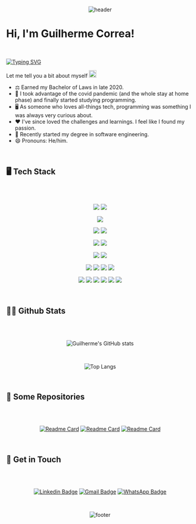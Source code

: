 <div align="center">
<br />

![header](https://capsule-render.vercel.app/api?type=waving&color=0:002b36,100:eee8d5&height=200&text&section=header)
</div>

# Hi, I'm Guilherme Correa!

<br />

[![Typing SVG](https://readme-typing-svg.demolab.com?font=Open+Sans&size=24&pause=1000&color=268BD2&width=435&lines=Hellooooo!!!!;I+am+a+Full+Stack+Developer,;a+Tech+enthusiast;and+an+overthinker!+%F0%9F%A4%AF)](https://git.io/typing-svg)

Let me tell you a bit about myself <img src="https://emojis.slackmojis.com/emojis/images/1520808873/3643/cool-doge.gif?1520808873" width="20" />

* ⚖️  Earned my Bachelor of Laws in late 2020.
* 🦠 I took advantage of the covid pandemic (and the whole stay at home phase) and finally started studying programming.
* 🖥️ As someone who loves all-things tech, programming was something I was always very curious about.
* ❤️  I've since loved the challenges and learnings. I feel like I found my passion.
* 📖 Recently started my degree in software engineering.
* 😄 Pronouns: He/him.

<br />

## 🖥 Tech Stack
<br />
<div align="center">
<br />

![](https://img.shields.io/badge/HTML5-E34F26?style=for-the-badge&logo=html5&logoColor=white)
![](https://img.shields.io/badge/CSS3-E34F26?style=for-the-badge&logo=css3&logoColor=white)

![](https://img.shields.io/badge/JavaScript-002b36?style=for-the-badge&logo=javascript&logoColor=white)

![](https://img.shields.io/badge/Node.js-6c71c4?style=for-the-badge&logo=node.js&logoColor=white)
![](https://img.shields.io/badge/Express.js-6c71c4?style=for-the-badge&logo=express&logoColor=white)

![](https://img.shields.io/badge/React-859900?style=for-the-badge&logo=react&logoColor=white)
![](https://img.shields.io/badge/Redux-859900?style=for-the-badge&logo=redux&logoColor=white)

![](https://img.shields.io/badge/PostgreSQL-657b83?style=for-the-badge&logo=postgresql&logoColor=white)
![](https://img.shields.io/badge/MongoDB-657b83?style=for-the-badge&logo=mongodb&logoColor=white)

![](https://img.shields.io/badge/Jest-b58900?style=for-the-badge&logo=Jest&logoColor=white)
![](https://img.shields.io/badge/Enzyme-b58900?style=for-the-badge)
![](https://img.shields.io/badge/mocha.js-b58900?style=for-the-badge&logo=mocha&logoColor=white)
![](https://img.shields.io/badge/chai.js-b58900?style=for-the-badge&logo=chai&logoColor=white)

![](https://img.shields.io/badge/GIT-d33682?style=for-the-badge&logo=git&logoColor=white)
![](https://img.shields.io/badge/tmux-d33682?style=for-the-badge&logo=tmux&logoColor=white)
![](https://img.shields.io/badge/Visual_Studio-d33682?style=for-the-badge&logo=visual%20studio&logoColor=white)
![](https://img.shields.io/badge/NeoVim-d33682.svg?&style=for-the-badge&logo=neovim&logoColor=white)
![](https://img.shields.io/badge/eslint-d33682?style=for-the-badge&logo=eslint&logoColor=white)
![](https://img.shields.io/badge/prettier-d33682?style=for-the-badge&logo=prettier&logoColor=white)

</div>
<br />

## 👨‍💻 Github Stats
<br />
<div align="center">
<br /> 

![Guilherme's GitHub stats](https://github-readme-stats.vercel.app/api?username=letguilhermec&layout=compact&show_icons=true&theme=solarized-dark&hide_border=true)

<br />

![Top Langs](https://github-readme-stats.vercel.app/api/top-langs/?username=letguilhermec&layout=compact&show_icons=true&theme=solarized-dark&hide_border=true)

</div>
<br />

## 📁 Some Repositories
<br />
<div align="center">
<br />

[![Readme Card](https://github-readme-stats.vercel.app/api/pin/?username=letguilhermec&repo=natours&theme=solarized-dark&layout=compact&hide_border=true)](https://github.com/letguilhermec/natours) 
[![Readme Card](https://github-readme-stats.vercel.app/api/pin/?username=letguilhermec&repo=pursue&theme=solarized-dark&layout=compact&hide_border=true)](https://github.com/letguilhermec/pursue)
[![Readme Card](https://github-readme-stats.vercel.app/api/pin/?username=letguilhermec&repo=livalo-api&theme=solarized-dark&layout=compact&hide_border=true)](https://github.com/letguilhermec/livalo-api)
</div>
<br />

## 📧 Get in Touch
<br />
<div align="center">
<br />

[![Linkedin Badge](https://img.shields.io/badge/LinkedIn-0077B5?style=for-the-badge&logo=linkedin&logoColor=white)](https://www.linkedin.com/in/guilherme-correa-668957171/)
[![Gmail Badge](https://img.shields.io/badge/Gmail-D14836?style=for-the-badge&logo=gmail&logoColor=white)](mailto:correacgui@gmail.com)
[![WhatsApp Badge](https://img.shields.io/badge/WhatsApp-25D366?style=for-the-badge&logo=whatsapp&logoColor=white)](https://wa.me/5519982535264)

<div align="center">
<br />

![footer](https://capsule-render.vercel.app/api?type=waving&color=0:002b36,100:eee8d5&height=200&section=footer)
</div>
